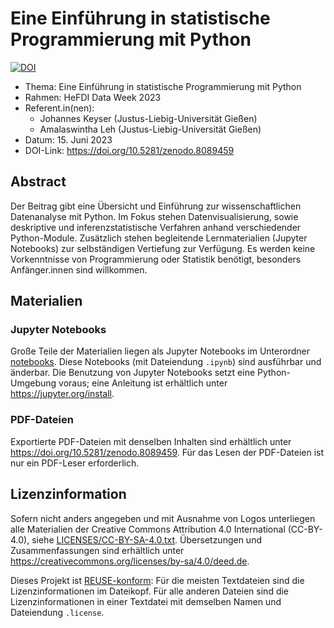 <!--
SPDX-FileCopyrightText: 2023 Johannes Keyser, Amalaswintha Leh

SPDX-License-Identifier: CC-BY-4.0
-->

# Eine Einführung in statistische Programmierung mit Python

[![DOI](https://zenodo.org/badge/DOI/10.5281/zenodo.8089459.svg)](https://doi.org/10.5281/zenodo.8089459)

- Thema: Eine Einführung in statistische Programmierung mit Python
- Rahmen: HeFDI Data Week 2023
- Referent.in(nen):
  - Johannes Keyser (Justus-Liebig-Universität Gießen)
  - Amalaswintha Leh (Justus-Liebig-Universität Gießen)
- Datum: 15. Juni 2023
- DOI-Link: <https://doi.org/10.5281/zenodo.8089459>

## Abstract

Der Beitrag gibt eine Übersicht und Einführung zur wissenschaftlichen Datenanalyse mit Python.
Im Fokus stehen Datenvisualisierung, sowie deskriptive und inferenzstatistische Verfahren anhand verschiedender Python-Module.
Zusätzlich stehen begleitende Lernmaterialien (Jupyter Notebooks) zur selbständigen Vertiefung zur Verfügung.
Es werden keine Vorkenntnisse von Programmierung oder Statistik benötigt, besonders Anfänger.innen sind willkommen.

## Materialien

### Jupyter Notebooks

Große Teile der Materialien liegen als Jupyter Notebooks im Unterordner [notebooks](notebooks).
Diese Notebooks (mit Dateiendung `.ipynb`) sind ausführbar und änderbar.
Die Benutzung von Jupyter Notebooks setzt eine Python-Umgebung voraus; eine Anleitung ist erhältlich unter <https://jupyter.org/install>.

### PDF-Dateien

Exportierte PDF-Dateien mit denselben Inhalten sind erhältlich unter <https://doi.org/10.5281/zenodo.8089459>.
Für das Lesen der PDF-Dateien ist nur ein PDF-Leser erforderlich.

## Lizenzinformation

Sofern nicht anders angegeben und mit Ausnahme von Logos unterliegen alle Materialien der Creative Commons Attribution 4.0 International (CC-BY-4.0), siehe [LICENSES/CC-BY-SA-4.0.txt](LICENSES/CC-BY-SA-4.0.txt).
Übersetzungen und Zusammenfassungen sind erhältlich unter <https://creativecommons.org/licenses/by-sa/4.0/deed.de>.

Dieses Projekt ist [REUSE-konform](https://reuse.software/):
Für die meisten Textdateien sind die Lizenzinformationen im Dateikopf.
Für alle anderen Dateien sind die Lizenzinformationen in einer Textdatei mit demselben Namen und Dateiendung `.license`.
